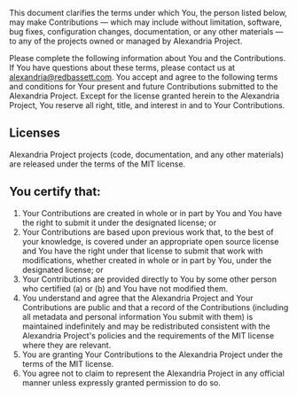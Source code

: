 This document clarifies the terms under which You, the person listed below, may make Contributions — which may include without limitation, software, bug fixes, configuration changes, documentation, or any other materials — to any of the projects owned or managed by Alexandria Project.

Please complete the following information about You and the Contributions. If You have questions about these terms, please contact us at alexandria@redbassett.com.
You accept and agree to the following terms and conditions for Your present and future Contributions submitted to the Alexandria Project. Except for the license granted herein to the Alexandria Project, You reserve all right, title, and interest in and to Your Contributions.

Licenses
----------

Alexandria Project projects (code, documentation, and any other materials) are released under the terms of the MIT license.

You certify that:
------------------

1. Your Contributions are created in whole or in part by You and You have the right to submit it under the designated license; or
2. Your Contributions are based upon previous work that, to the best of your knowledge, is covered under an appropriate open source license and You have the right under that license to submit that work with modifications, whether created in whole or in part by You, under the designated license; or
3. Your Contributions are provided directly to You by some other person who certified (a) or (b) and You have not modified them.
4. You understand and agree that the Alexandria Project and Your Contributions are public and that a record of the Contributions (including all metadata and personal information You submit with them) is maintained indefinitely and may be redistributed consistent with the Alexandria Project's policies and the requirements of the MIT license where they are relevant.
5. You are granting Your Contributions to the Alexandria Project under the terms of the MIT license.
6. You agree not to claim to represent the Alexandria Project in any official manner unless expressly granted permission to do so.
